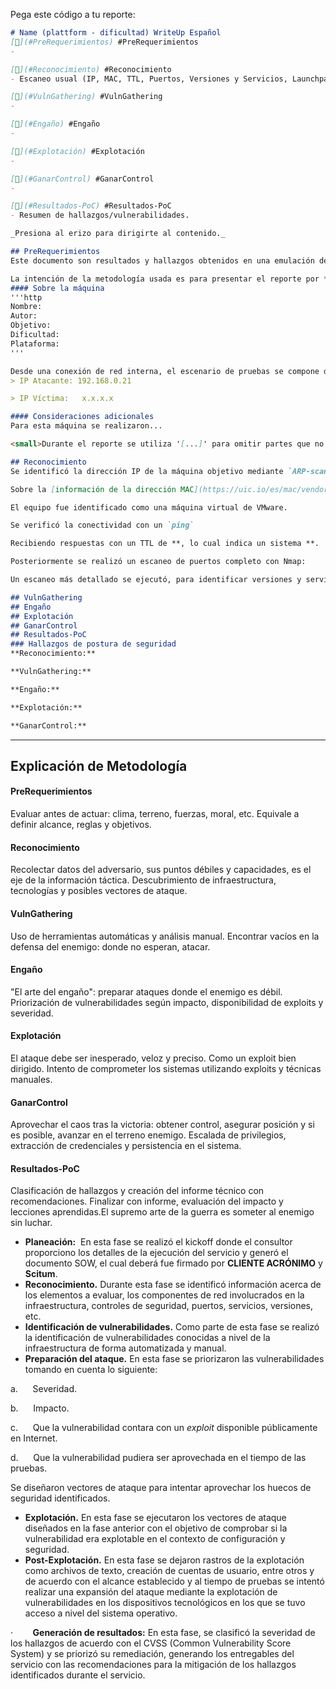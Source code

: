 Pega este código a tu reporte:
``` markdown
# Name (plattform - dificultad) WriteUp Español
[🦔](#PreRequerimientos) #PreRequerimientos
- 

[🦔](#Reconocimiento) #Reconocimiento
- Escaneo usual (IP, MAC, TTL, Puertos, Versiones y Servicios, Launchpad).

[🦔](#VulnGathering) #VulnGathering
- 

[🦔](#Engaño) #Engaño
- 

[🦔](#Explotación) #Explotación
- 

[🦔](#GanarControl) #GanarControl
- 

[🦔](#Resultados-PoC) #Resultados-PoC
- Resumen de hallazgos/vulnerabilidades.

_Presiona al erizo para dirigirte al contenido._

## PreRequerimientos
Este documento son resultados y hallazgos obtenidos en una emulación de escenario de *prueba de penetración* en una modalidad de caja Gris.

La intención de la metodología usada es para presentar el reporte por *escenarios de riesgo*, mientras se obtiene el objetivo de la máquina objetivo. véase [[Metodología]]
#### Sobre la máquina
'''http
Nombre: 
Autor: 
Objetivo: 
Dificultad: 
Plataforma: 
'''

Desde una conexión de red interna, el escenario de pruebas se compone de:
> IP Atacante: 192.168.0.21

> IP Víctima:   x.x.x.x

#### Consideraciones adicionales
Para esta máquina se realizaron...

<small>Durante el reporte se utiliza '[...]' para omitir partes que no serán de interés en el proceso de penetración.</small>

## Reconocimiento
Se identificó la dirección IP de la máquina objetivo mediante `ARP-scan`:

Sobre la [información de la dirección MAC](https://uic.io/es/mac/vendor/search/), se obtuvo lo siguiente:

El equipo fue identificado como una máquina virtual de VMware.

Se verificó la conectividad con un `ping`

Recibiendo respuestas con un TTL de **, lo cual indica un sistema **.

Posteriormente se realizó un escaneo de puertos completo con Nmap:

Un escaneo más detallado se ejecutó, para identificar versiones y servicios:

## VulnGathering
## Engaño
## Explotación
## GanarControl
## Resultados-PoC
### Hallazgos de postura de seguridad
**Reconocimiento:**

**VulnGathering:**

**Engaño:**

**Explotación:**

**GanarControl:**

```

---
## Explicación de Metodología

#### PreRequerimientos
Evaluar antes de actuar: clima, terreno, fuerzas, moral, etc. Equivale a definir alcance, reglas y objetivos.

#### Reconocimiento
Recolectar datos del adversario, sus puntos débiles y capacidades, es el eje de la información táctica.
Descubrimiento de infraestructura, tecnologías y posibles vectores de ataque.

#### VulnGathering
Uso de herramientas automáticas y análisis manual.
Encontrar vacíos en la defensa del enemigo: donde no esperan, atacar.

#### Engaño
"El arte del engaño": preparar ataques donde el enemigo es débil.
Priorización de vulnerabilidades según impacto, disponibilidad de exploits y severidad.

#### Explotación
El ataque debe ser inesperado, veloz y preciso. Como un exploit bien dirigido.
Intento de comprometer los sistemas utilizando exploits y técnicas manuales.

#### GanarControl
Aprovechar el caos tras la victoria: obtener control, asegurar posición y si es posible, avanzar en el terreno enemigo.
Escalada de privilegios, extracción de credenciales y persistencia en el sistema.

#### Resultados-PoC
Clasificación de hallazgos y creación del informe técnico con recomendaciones.
Finalizar con informe, evaluación del impacto y lecciones aprendidas.El supremo arte de la guerra es someter al enemigo sin luchar.



- **Planeación:**  En esta fase se realizó el kickoff donde el consultor proporciono los detalles de la ejecución del servicio y generó el documento SOW, el cual deberá fue firmado por **CLIENTE ACRÓNIMO** y **Scitum**.
- **Reconocimiento.** Durante esta fase se identificó información acerca de los elementos a evaluar, los componentes de red involucrados en la infraestructura, controles de seguridad, puertos, servicios, versiones, etc.
- **Identificación de vulnerabilidades.** Como parte de esta fase se realizó la identificación de vulnerabilidades conocidas a nivel de la infraestructura de forma automatizada y manual.
- **Preparación del ataque.** En esta fase se priorizaron las vulnerabilidades tomando en cuenta lo siguiente:

a.      Severidad.

b.      Impacto.

c.      Que la vulnerabilidad contara con un _exploit_ disponible públicamente en Internet.

d.      Que la vulnerabilidad pudiera ser aprovechada en el tiempo de las pruebas.

Se diseñaron vectores de ataque para intentar aprovechar los huecos de seguridad identificados.

- **Explotación.** En esta fase se ejecutaron los vectores de ataque diseñados en la fase anterior con el objetivo de comprobar si la vulnerabilidad era explotable en el contexto de configuración y seguridad.
- **Post-Explotación.** En esta fase se dejaron rastros de la explotación como archivos de texto, creación de cuentas de usuario, entre otros y de acuerdo con el alcance establecido y al tiempo de pruebas se intentó realizar una expansión del ataque mediante la explotación de vulnerabilidades en los dispositivos tecnológicos en los que se tuvo acceso a nivel del sistema operativo.

·        **Generación de resultados:** En esta fase, se clasificó la severidad de los hallazgos de acuerdo con el CVSS (Common Vulnerability Score System) y se priorizó su remediación, generando los entregables del servicio con las recomendaciones para la mitigación de los hallazgos identificados durante el servicio.